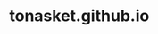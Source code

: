 # tonasket.github.io

<script src="//360.vizor.io/scripts/embed.js" data-vizorurl="https://360.vizor.io/embed/v/wkzy4" ></script>
